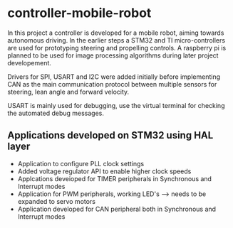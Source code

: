 # controller-mobile-robot
In this project a controller is developed for a mobile robot, aiming towards autonomous driving. In the earlier steps a STM32 and TI micro-controllers are used for 
prototyping steering and propelling controls. A raspberry pi is planned to be used for image processing algorithms during later project developement.

Drivers for SPI, USART and I2C were added initially before implementing CAN as the main communication protocol between multiple sensors for steering, lean angle and forward velocity.

USART is mainly used for debugging, use the virtual terminal for checking the automated debug messages.

<h2>Applications developed on STM32 using HAL layer</h2>
<ul>
  <li>Application to configure PLL clock settings</li>
  <li>Added voltage regulator API to enable higher clock speeds</li>
  <li>Applcations deveioped for TIMER peripherals in Synchronous and Interrupt modes</li>
  <li>Application for PWM peripherals, working LED's --> needs to be expanded to servo motors</li>
  <li>Application developed for CAN peripheral both in Synchronous and Interrupt modes</li>
</ul>
